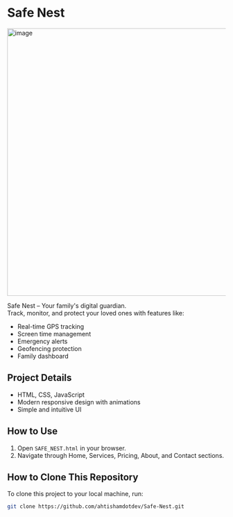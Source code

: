 # Safe Nest

<img width="1345" height="616" alt="image" src="https://github.com/user-attachments/assets/e9072772-06e6-4186-aa91-70aa11ec990c" />

Safe Nest – Your family's digital guardian.  
Track, monitor, and protect your loved ones with features like:

- Real-time GPS tracking  
- Screen time management  
- Emergency alerts  
- Geofencing protection  
- Family dashboard  

## Project Details

- HTML, CSS, JavaScript
- Modern responsive design with animations
- Simple and intuitive UI

## How to Use

1. Open `SAFE_NEST.html` in your browser.
2. Navigate through Home, Services, Pricing, About, and Contact sections.

## How to Clone This Repository

To clone this project to your local machine, run:

```bash
git clone https://github.com/ahtishamdotdev/Safe-Nest.git
